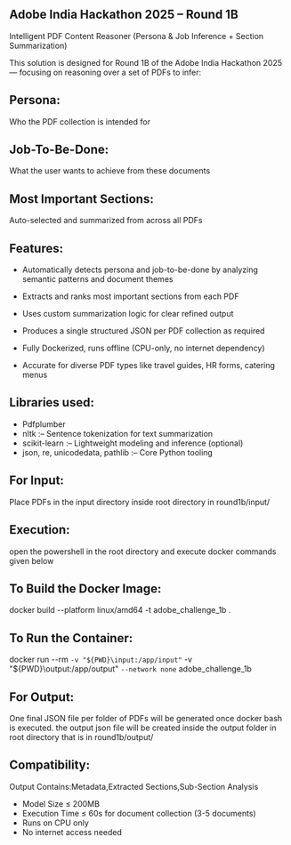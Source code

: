 Adobe India Hackathon 2025 – Round 1B
--------------------------------------
Intelligent PDF Content Reasoner (Persona & Job Inference + Section Summarization)

This solution is designed for Round 1B of the Adobe India Hackathon 2025 — focusing on reasoning over a set of PDFs to infer:

Persona: 
-------
Who the PDF collection is intended for

Job-To-Be-Done: 
---------------
What the user wants to achieve from these documents

Most Important Sections:
------------------------
Auto-selected and summarized from across all PDFs

Features:
--------
- Automatically detects persona and job-to-be-done by analyzing semantic patterns and document themes

- Extracts and ranks most important sections from each PDF

- Uses custom summarization logic for clear refined output

- Produces a single structured JSON per PDF collection as required

- Fully Dockerized, runs offline (CPU-only, no internet dependency)

- Accurate for diverse PDF types like travel guides, HR forms, catering menus

Libraries used:
----------------
- Pdfplumber
- nltk :– Sentence tokenization for text summarization
- scikit-learn :– Lightweight modeling and inference (optional)
- json, re, unicodedata, pathlib :– Core Python tooling

For Input:
----------
Place PDFs in the input directory inside root directory in round1b/input/

Execution:
-----------
open the powershell in the root directory and execute docker commands given below 

To Build the Docker Image:
---------------------------
docker build --platform linux/amd64 -t adobe_challenge_1b .

To Run the Container:
---------------------
docker run --rm `
  -v "${PWD}\input:/app/input" `
  -v "${PWD}\output:/app/output" `
  --network none `
  adobe_challenge_1b

  
For Output:
-----------
One final JSON file per folder of PDFs will be generated once docker bash is executed. the output json file will be created inside the output folder in root directory that is in round1b/output/

Compatibility:
--------------
Output Contains:Metadata,Extracted Sections,Sub-Section Analysis
- Model Size ≤ 200MB
- Execution Time ≤ 60s for document collection (3-5 documents)
- Runs on CPU only
- No internet access needed















